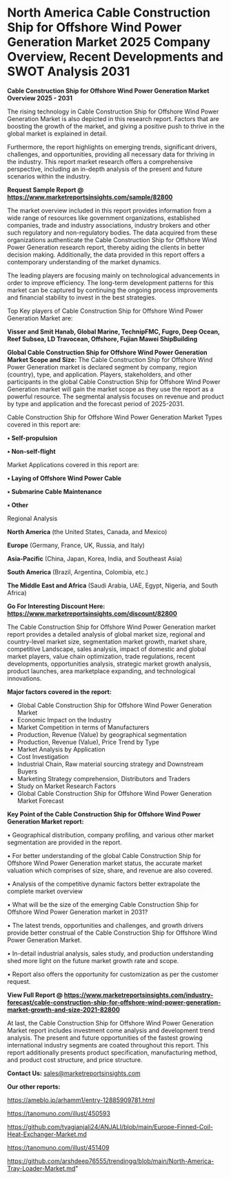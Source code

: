 # North America Cable Construction Ship for Offshore Wind Power Generation Market 2025 Company Overview, Recent Developments and SWOT Analysis 2031

<Strong> Cable Construction Ship for Offshore Wind Power Generation Market Overview 2025 - 2031</strong>

The rising technology in Cable Construction Ship for Offshore Wind Power Generation Market is also depicted in this research report. Factors that are boosting the growth of the market, and giving a positive push to thrive in the global market is explained in detail.

Furthermore, the report highlights on emerging trends, significant drivers, challenges, and opportunities, providing all necessary data for thriving in the industry. This report market research offers a comprehensive perspective, including an in-depth analysis of the present and future scenarios within the industry.

<strong>Request Sample Report @ <a href=https://www.marketreportsinsights.com/sample/82800>https://www.marketreportsinsights.com/sample/82800</a></strong>

The market overview included in this report provides information from a wide range of resources like government organizations, established companies, trade and industry associations, industry brokers and other such regulatory and non-regulatory bodies. The data acquired from these organizations authenticate the Cable Construction Ship for Offshore Wind Power Generation research report, thereby aiding the clients in better decision making. Additionally, the data provided in this report offers a contemporary understanding of the market dynamics.

The leading players are focusing mainly on technological advancements in order to improve efficiency. The long-term development patterns for this market can be captured by continuing the ongoing process improvements and financial stability to invest in the best strategies.

Top Key players of Cable Construction Ship for Offshore Wind Power Generation Market are:

<strong>Visser and Smit Hanab, Global Marine, TechnipFMC, Fugro, Deep Ocean, Reef Subsea, LD Travocean, Offshore, Fujian Mawei ShipBuilding</strong>

<strong><b>Global Cable Construction Ship for Offshore Wind Power Generation Market Scope and Size:</b></strong>
The Cable Construction Ship for Offshore Wind Power Generation market is declared segment by company, region (country), type, and application. Players, stakeholders, and other participants in the global Cable Construction Ship for Offshore Wind Power Generation market will gain the market scope as they use the report as a powerful resource. The segmental analysis focuses on revenue and product by type and application and the forecast period of 2025-2031.

Cable Construction Ship for Offshore Wind Power Generation Market Types covered in this report are:

<strong>• Self-propulsion

• Non-self-flight</strong>

Market Applications covered in this report are:

<strong>• Laying of Offshore Wind Power Cable

• Submarine Cable Maintenance

• Other</strong> 

Regional Analysis

<strong>North America</strong> (the United States, Canada, and Mexico)

<strong>Europe</strong> (Germany, France, UK, Russia, and Italy)

<strong>Asia-Pacific</strong> (China, Japan, Korea, India, and Southeast Asia)

<strong>South America</strong> (Brazil, Argentina, Colombia, etc.)

<strong>The Middle East and Africa</strong> (Saudi Arabia, UAE, Egypt, Nigeria, and South Africa)

<strong>Go For Interesting Discount Here: <a href=https://www.marketreportsinsights.com/discount/82800>https://www.marketreportsinsights.com/discount/82800</a></strong>

The Cable Construction Ship for Offshore Wind Power Generation market report provides a detailed analysis of global market size, regional and country-level market size, segmentation market growth, market share, competitive Landscape, sales analysis, impact of domestic and global market players, value chain optimization, trade regulations, recent developments, opportunities analysis, strategic market growth analysis, product launches, area marketplace expanding, and technological innovations.

<strong><b>Major factors covered in the report:</b></strong>
<ul>
  <li>Global Cable Construction Ship for Offshore Wind Power Generation Market </li>
  <li>Economic Impact on the Industry</li>
  <li>Market Competition in terms of Manufacturers</li>
  <li>Production, Revenue (Value) by geographical segmentation</li>
  <li>Production, Revenue (Value), Price Trend by Type</li>
  <li>Market Analysis by Application</li>
  <li>Cost Investigation</li>
  <li>Industrial Chain, Raw material sourcing strategy and Downstream Buyers</li>
  <li>Marketing Strategy comprehension, Distributors and Traders</li>
  <li>Study on Market Research Factors</li>
  <li>Global Cable Construction Ship for Offshore Wind Power Generation Market Forecast</li>
</ul>

<strong><b>Key Point of the Cable Construction Ship for Offshore Wind Power Generation Market report:</b></strong>

• Geographical distribution, company profiling, and various other market segmentation are provided in the report.

• For better understanding of the global Cable Construction Ship for Offshore Wind Power Generation market status, the accurate market valuation which comprises of size, share, and revenue are also covered.

• Analysis of the competitive dynamic factors better extrapolate the complete market overview

• What will be the size of the emerging Cable Construction Ship for Offshore Wind Power Generation market in 2031?

• The latest trends, opportunities and challenges, and growth drivers provide better construal of the Cable Construction Ship for Offshore Wind Power Generation Market.

• In-detail industrial analysis, sales study, and production understanding shed more light on the future market growth rate and scope.

• Report also offers the opportunity for customization as per the customer request.

<strong><b>View Full Report @ <a href=https://www.marketreportsinsights.com/industry-forecast/cable-construction-ship-for-offshore-wind-power-generation-market-growth-and-size-2021-82800>https://www.marketreportsinsights.com/industry-forecast/cable-construction-ship-for-offshore-wind-power-generation-market-growth-and-size-2021-82800</a></b></strong>


At last, the Cable Construction Ship for Offshore Wind Power Generation Market report includes investment come analysis and development trend analysis. The present and future opportunities of the fastest growing international industry segments are coated throughout this report. This report additionally presents product specification, manufacturing method, and product cost structure, and price structure.

<strong>Contact Us:</strong>
sales@marketreportsinsights.com

<strong>Our other reports:</strong>

<a href=https://ameblo.jp/arhamm1/entry-12885909781.html>https://ameblo.jp/arhamm1/entry-12885909781.html</a>

<a href=https://tanomuno.com/illust/450593>https://tanomuno.com/illust/450593</a>

<a href=https://github.com/tyagianjali24/ANJALI/blob/main/Europe-Finned-Coil-Heat-Exchanger-Market.md>https://github.com/tyagianjali24/ANJALI/blob/main/Europe-Finned-Coil-Heat-Exchanger-Market.md</a>

<a href=https://tanomuno.com/illust/451409>https://tanomuno.com/illust/451409</a>

<a href=https://github.com/arshdeep76555/trendingg/blob/main/North-America-Tray-Loader-Market.md>https://github.com/arshdeep76555/trendingg/blob/main/North-America-Tray-Loader-Market.md</a>"
